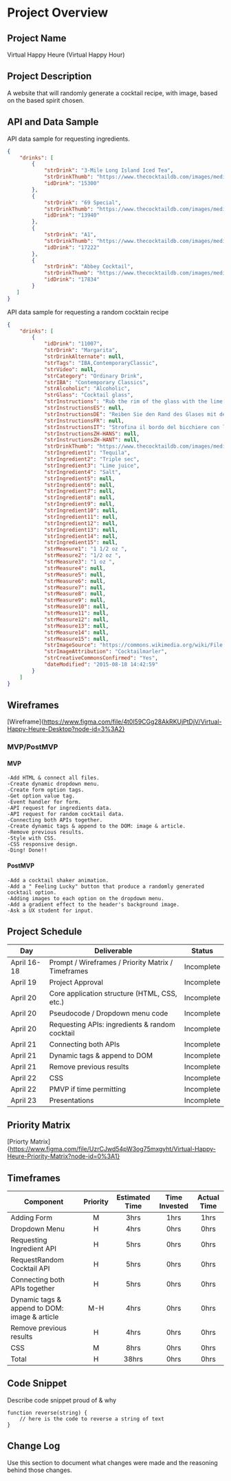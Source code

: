 # Project Overview

## Project Name

Virtual Happy Heure  (Virtual Happy Hour)

## Project Description

A website that will randomly generate a cocktail recipe, with image, based on the based spirit chosen.

## API and Data Sample
API data sample for requesting ingredients.
```json
{
    "drinks": [
        {
            "strDrink": "3-Mile Long Island Iced Tea",
            "strDrinkThumb": "https://www.thecocktaildb.com/images/media/drink/rrtssw1472668972.jpg",
            "idDrink": "15300"
        },
        {
            "strDrink": "69 Special",
            "strDrinkThumb": "https://www.thecocktaildb.com/images/media/drink/vqyxqx1472669095.jpg",
            "idDrink": "13940"
        },
        {
            "strDrink": "A1",
            "strDrinkThumb": "https://www.thecocktaildb.com/images/media/drink/2x8thr1504816928.jpg",
            "idDrink": "17222"
        },
        {
            "strDrink": "Abbey Cocktail",
            "strDrinkThumb": "https://www.thecocktaildb.com/images/media/drink/mr30ob1582479875.jpg",
            "idDrink": "17834"
        }
   ]
}	
```

API data sample for requesting a random cocktain recipe
```json
{
    "drinks": [
        {
            "idDrink": "11007",
            "strDrink": "Margarita",
            "strDrinkAlternate": null,
            "strTags": "IBA,ContemporaryClassic",
            "strVideo": null,
            "strCategory": "Ordinary Drink",
            "strIBA": "Contemporary Classics",
            "strAlcoholic": "Alcoholic",
            "strGlass": "Cocktail glass",
            "strInstructions": "Rub the rim of the glass with the lime slice to make the salt stick to it. Take care to moisten only the outer rim and sprinkle the salt on it. The salt should present to the lips of the imbiber and never mix into the cocktail. Shake the other ingredients with ice, then carefully pour into the glass.",
            "strInstructionsES": null,
            "strInstructionsDE": "Reiben Sie den Rand des Glases mit der Limettenscheibe, damit das Salz daran haftet. Achten Sie darauf, dass nur der äußere Rand angefeuchtet wird und streuen Sie das Salz darauf. Das Salz sollte sich auf den Lippen des Genießers befinden und niemals in den Cocktail einmischen. Die anderen Zutaten mit Eis schütteln und vorsichtig in das Glas geben.",
            "strInstructionsFR": null,
            "strInstructionsIT": "Strofina il bordo del bicchiere con la fetta di lime per far aderire il sale.\r\nAvere cura di inumidire solo il bordo esterno e cospargere di sale.\r\nIl sale dovrebbe presentarsi alle labbra del bevitore e non mescolarsi mai al cocktail.\r\nShakerare gli altri ingredienti con ghiaccio, quindi versarli delicatamente nel bicchiere.",
            "strInstructionsZH-HANS": null,
            "strInstructionsZH-HANT": null,
            "strDrinkThumb": "https://www.thecocktaildb.com/images/media/drink/5noda61589575158.jpg",
            "strIngredient1": "Tequila",
            "strIngredient2": "Triple sec",
            "strIngredient3": "Lime juice",
            "strIngredient4": "Salt",
            "strIngredient5": null,
            "strIngredient6": null,
            "strIngredient7": null,
            "strIngredient8": null,
            "strIngredient9": null,
            "strIngredient10": null,
            "strIngredient11": null,
            "strIngredient12": null,
            "strIngredient13": null,
            "strIngredient14": null,
            "strIngredient15": null,
            "strMeasure1": "1 1/2 oz ",
            "strMeasure2": "1/2 oz ",
            "strMeasure3": "1 oz ",
            "strMeasure4": null,
            "strMeasure5": null,
            "strMeasure6": null,
            "strMeasure7": null,
            "strMeasure8": null,
            "strMeasure9": null,
            "strMeasure10": null,
            "strMeasure11": null,
            "strMeasure12": null,
            "strMeasure13": null,
            "strMeasure14": null,
            "strMeasure15": null,
            "strImageSource": "https://commons.wikimedia.org/wiki/File:Klassiche_Margarita.jpg",
            "strImageAttribution": "Cocktailmarler",
            "strCreativeCommonsConfirmed": "Yes",
            "dateModified": "2015-08-18 14:42:59"
        }
    ]
}
```

## Wireframes

[Wireframe]{https://www.figma.com/file/4t0l59CGg28AkRKUjPtDjV/Virtual-Happy-Heure-Desktop?node-id=3%3A2}

### MVP/PostMVP

#### MVP 
```
-Add HTML & connect all files.
-Create dynamic dropdown menu.
-Create form option tags.
-Get option value tag.
-Event handler for form. 
-API request for ingredients data.
-API request for random cocktail data.
-Connecting both APIs together.
-Create dynamic tags & append to the DOM: image & article.
-Remove previous results.
-Style with CSS.
-CSS responsive design.
-Ding! Done!!
```

#### PostMVP  

```
-Add a cocktail shaker animation.
-Add a " Feeling Lucky" button that produce a randomly generated cocktail option.
-Adding images to each option on the dropdown menu.
-Add a gradient effect to the header's background image.
-Ask a UX student for input.
```

## Project Schedule

|  Day | Deliverable | Status
|---|---| ---|
|April 16-18| Prompt / Wireframes / Priority Matrix / Timeframes | Incomplete
|April 19| Project Approval | Incomplete
|April 20| Core application structure (HTML, CSS, etc.) | Incomplete
|April 20| Pseudocode / Dropdown menu code | Incomplete
|April 20| Requesting APIs: ingredients & random cocktail | Incomplete
|April 21| Connecting both APIs | Incomplete
|April 21| Dynamic tags & append to DOM  | Incomplete
|April 21| Remove previous results  | Incomplete
|April 22| CSS | Incomplete
|April 22| PMVP if time permitting | Incomplete
|April 23| Presentations | Incomplete

## Priority Matrix

[Priorty Matrix] {https://www.figma.com/file/UzrCJwd54pW3og75mxgyht/Virtual-Happy-Heure-Priority-Matrix?node-id=0%3A1}

## Timeframes

| Component | Priority | Estimated Time | Time Invested | Actual Time |
| --- | :---: |  :---: | :---: | :---: |
| Adding Form | M | 3hrs| 1hrs | 1hrs |
| Dropdown Menu | H | 4hrs| 0hrs | 0hrs |
| Requesting Ingredient API | H | 5hrs| 0hrs | 0hrs |
| RequestRandom Cocktail API | H | 5hrs| 0hrs | 0hrs |
| Connecting both APIs together | H | 5hrs| 0hrs | 0hrs |
| Dynamic tags & append to DOM: image & article | M-H | 4hrs| 0hrs | 0hrs |
| Remove previous results | H | 4hrs| 0hrs | 0hrs |
| CSS | M | 8hrs| 0hrs | 0hrs |
| Total | H | 38hrs| 0hrs | 0hrs |

## Code Snippet

Describe code snippet proud of & why

```
function reverse(string) {
	// here is the code to reverse a string of text
}
```

## Change Log
 Use this section to document what changes were made and the reasoning behind those changes.  
